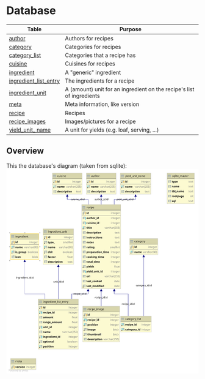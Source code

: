 # Database
Table | Purpose
-----|-------
| [author](../../src/qisit/core/db/data/author.py) | Authors for recipes |
| [category](../../src/qisit/core/db/data/category.py) | Categories for recipes | 
| [category_list](../../src/qisit/core/db/data/category_list.py) | Categories that a recipe has |
| [cuisine](../../src/qisit/core/db/data/cuisine.py) | Cuisines for recipes | 
| [ingredient](../../src/qisit/core/db/data/ingredient.py) | A "generic" ingredient  |
| [ingredient_list_entry](../../src/qisit/core/db/data/ingredient_list_entry.py) | The ingredients for a recipe |
| [ingredient_unit](../../src/qisit/core/db/data/ingredient_unit.py) | A (amount) unit for an ingredient on the recipe's list of ingredients |
| [meta](../../src/qisit/core/db/data/meta.py) | Meta information, like version |
| [recipe](../../src/qisit/core/db/data/recipe.py) | Recipes |
| [recipe_images](../../src/qisit/core/db/data/recipe_image.py) | Images/pictures for a recipe |
| [yield_unit_ name](../../src/qisit/core/db/data/yield_unit_name.py) | A unit for yields (e.g. loaf, serving, ...)

## Overview
This the database's diagram (taken from sqlite):
![Overview](overview.svg)